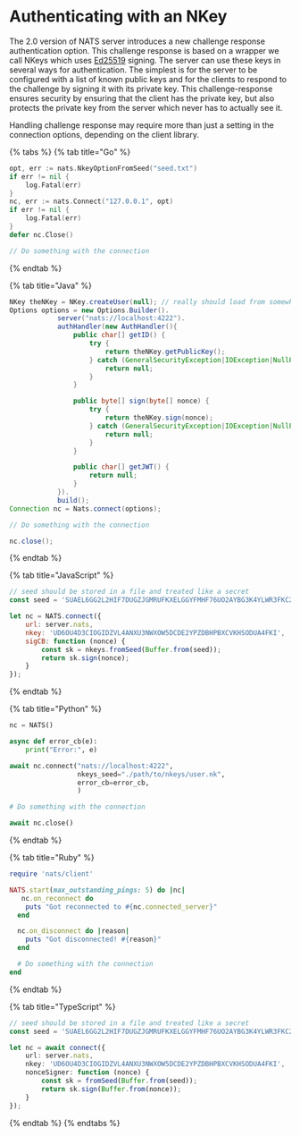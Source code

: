 # Authenticating with an NKey

The 2.0 version of NATS server introduces a new challenge response authentication option. This challenge response is based on a wrapper we call NKeys which uses [Ed25519](https://ed25519.cr.yp.to/) signing. The server can use these keys in several ways for authentication. The simplest is for the server to be configured with a list of known public keys and for the clients to respond to the challenge by signing it with its private key. This challenge-response ensures security by ensuring that the client has the private key, but also protects the private key from the server which never has to actually see it.

Handling challenge response may require more than just a setting in the connection options, depending on the client library.

{% tabs %}
{% tab title="Go" %}
```go
opt, err := nats.NkeyOptionFromSeed("seed.txt")
if err != nil {
	log.Fatal(err)
}
nc, err := nats.Connect("127.0.0.1", opt)
if err != nil {
	log.Fatal(err)
}
defer nc.Close()

// Do something with the connection
```
{% endtab %}

{% tab title="Java" %}
```java
NKey theNKey = NKey.createUser(null); // really should load from somewhere
Options options = new Options.Builder().
            server("nats://localhost:4222").
            authHandler(new AuthHandler(){
                public char[] getID() {
                    try {
                        return theNKey.getPublicKey();
                    } catch (GeneralSecurityException|IOException|NullPointerException ex) {
                        return null;
                    }
                }

                public byte[] sign(byte[] nonce) {
                    try {
                        return theNKey.sign(nonce);
                    } catch (GeneralSecurityException|IOException|NullPointerException ex) {
                        return null;
                    }
                }

                public char[] getJWT() {
                    return null;
                }
            }).
            build();
Connection nc = Nats.connect(options);

// Do something with the connection

nc.close();
```
{% endtab %}

{% tab title="JavaScript" %}
```javascript
// seed should be stored in a file and treated like a secret
const seed = 'SUAEL6GG2L2HIF7DUGZJGMRUFKXELGGYFMHF76UO2AYBG3K4YLWR3FKC2Q';

let nc = NATS.connect({
    url: server.nats,
    nkey: 'UD6OU4D3CIOGIDZVL4ANXU3NWXOW5DCDE2YPZDBHPBXCVKHSODUA4FKI',
    sigCB: function (nonce) {
        const sk = nkeys.fromSeed(Buffer.from(seed));
        return sk.sign(nonce);
    }
});
```
{% endtab %}

{% tab title="Python" %}
```python
nc = NATS()

async def error_cb(e):
    print("Error:", e)

await nc.connect("nats://localhost:4222",
                 nkeys_seed="./path/to/nkeys/user.nk",
                 error_cb=error_cb,
                 )

# Do something with the connection

await nc.close()
```
{% endtab %}

{% tab title="Ruby" %}
```ruby
require 'nats/client'

NATS.start(max_outstanding_pings: 5) do |nc|
   nc.on_reconnect do
    puts "Got reconnected to #{nc.connected_server}"
  end

  nc.on_disconnect do |reason|
    puts "Got disconnected! #{reason}"
  end

  # Do something with the connection
end
```
{% endtab %}

{% tab title="TypeScript" %}
```typescript
// seed should be stored in a file and treated like a secret
const seed = 'SUAEL6GG2L2HIF7DUGZJGMRUFKXELGGYFMHF76UO2AYBG3K4YLWR3FKC2Q';

let nc = await connect({
    url: server.nats,
    nkey: 'UD6OU4D3CIOGIDZVL4ANXU3NWXOW5DCDE2YPZDBHPBXCVKHSODUA4FKI',
    nonceSigner: function (nonce) {
        const sk = fromSeed(Buffer.from(seed));
        return sk.sign(Buffer.from(nonce));
    }
});
```
{% endtab %}
{% endtabs %}

